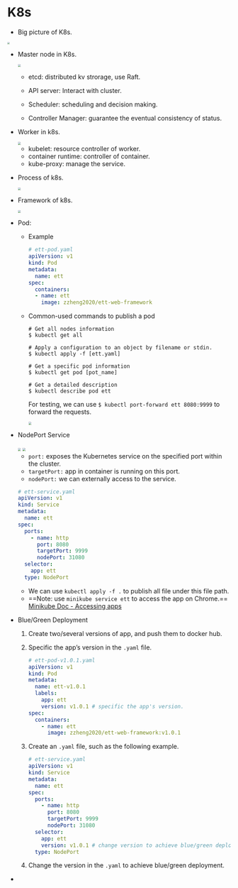 # K8s

* Big picture of K8s.

<img src="pic4md/big_pic_k8s.png" style="zoom:30%;" />

* Master node in K8s.

  <img src="pic4md/master_in_k8s.png" style="zoom:40%;" />

  * etcd: distributed kv strorage, use Raft.

  * API server: Interact with cluster.

  * Scheduler: scheduling and decision making.

  * Controller Manager: guarantee the eventual consistency of status.

* Worker in k8s.

  <img src="pic4md/worker_in_k8s.png" style="zoom:40%;" />

  * kubelet: resource controller of worker.
  * container runtime: controller of container.
  * kube-proxy: manage the service.

* Process of k8s.

  <img src="pic4md/process_k8s.png" style="zoom:40%;" />

* Framework of k8s.

  <img src="pic4md/framework_k8s.png" style="zoom:40%;" />

* Pod: 

  * Example

    ```yaml
    # ett-pod.yaml
    apiVersion: v1
    kind: Pod
    metadata:
      name: ett
    spec:
      containers:
      - name: ett
        image: zzheng2020/ett-web-framework
    ```
    
  * Common-used commands to publish a pod
  
    ```shell
    # Get all nodes information
    $ kubectl get all
    
    # Apply a configuration to an object by filename or stdin.
    $ kubectl apply -f [ett.yaml]
    
    # Get a specific pod information
    $ kubectl get pod [pot_name]
    
    # Get a detailed description
    $ kubectl describe pod ett
    ```
  
    For testing, we can use `$ kubectl port-forward ett 8080:9999` to forward the requests.
  
    <img src="pic4md/port_forward.png" style="zoom:40%;" />
  
* NodePort Service

  <img src="pic4md/nodeport_service.png" style="zoom:40%;" />

  <img src="pic4md/label_seleter.png" style="zoom:40%;" />

  * `port:` exposes the Kubernetes service on the specified port within the cluster.
  * `targetPort:` app in container is running on this port.
  * `nodePort:` we can externally access to the service.

  ```yaml
  # ett-service.yaml
  apiVersion: v1
  kind: Service
  metadata:
    name: ett
  spec:
    ports:
      - name: http
        port: 8080
        targetPort: 9999
        nodePort: 31080
    selector:
      app: ett
    type: NodePort
  ```

  * We can use `kubectl apply -f .` to publish all file under this file path.
  * ==Note: use `minikube service ett` to access the app on Chrome.== [Minikube Doc - Accessing apps](https://minikube.sigs.k8s.io/docs/handbook/accessing/)

* Blue/Green Deployment

  1. Create two/several versions of app, and push them to docker hub.

  2. Specific the app’s version in the `.yaml` file.

     ```yaml
     # ett-pod-v1.0.1.yaml
     apiVersion: v1
     kind: Pod
     metadata:
       name: ett-v1.0.1
       labels:
         app: ett
         version: v1.0.1 # specific the app's version.
     spec:
       containers:
         - name: ett
           image: zzheng2020/ett-web-framework:v1.0.1
     ```

  3. Create an `.yaml` file, such as the following example.

     ```yaml
     # ett-service.yaml
     apiVersion: v1
     kind: Service
     metadata:
       name: ett
     spec:
       ports:
         - name: http
           port: 8080
           targetPort: 9999
           nodePort: 31080
       selector:
         app: ett
         version: v1.0.1 # change version to achieve blue/green deployment.
       type: NodePort
     ```

  4. Change the version in the `.yaml` to achieve blue/green deployment.

* 